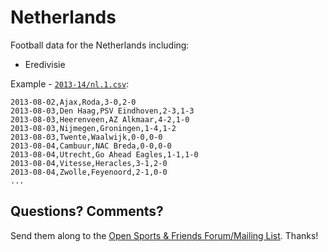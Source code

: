 # Netherlands

Football data for the Netherlands including:

- Eredivisie

Example - [`2013-14/nl.1.csv`](2013-14/nl.1.csv):

```
2013-08-02,Ajax,Roda,3-0,2-0
2013-08-03,Den Haag,PSV Eindhoven,2-3,1-3
2013-08-03,Heerenveen,AZ Alkmaar,4-2,1-0
2013-08-03,Nijmegen,Groningen,1-4,1-2
2013-08-03,Twente,Waalwijk,0-0,0-0
2013-08-04,Cambuur,NAC Breda,0-0,0-0
2013-08-04,Utrecht,Go Ahead Eagles,1-1,1-0
2013-08-04,Vitesse,Heracles,3-1,2-0
2013-08-04,Zwolle,Feyenoord,2-1,0-0
...
```


## Questions? Comments?

Send them along to the
[Open Sports & Friends Forum/Mailing List](http://groups.google.com/group/opensport).
Thanks!

